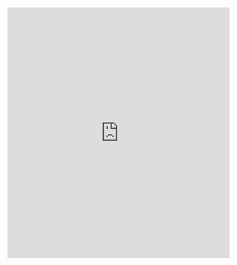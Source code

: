 <br>
<br>

<iframe src="https://docs.google.com/presentation/d/1n5EdlJUUEySxLWE9gdWmn1cCt6HKc1YbzKfX82iHAdk/embed?start=true&loop=true&delayms=10000" frameborder="0" width="100%" height="569" allowfullscreen="true" mozallowfullscreen="true" webkitallowfullscreen="true"></iframe>